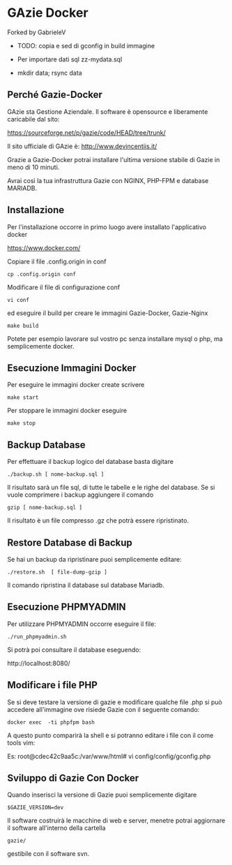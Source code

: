 # GAzie Docker

Forked by GabrieleV

* TODO: copia e sed di gconfig in build immagine

* Per importare dati sql zz-mydata.sql
* mkdir data; rsync data

## Perché Gazie-Docker

GAzie sta Gestione Aziendale.
Il software è opensource e liberamente caricabile dal sito:

https://sourceforge.net/p/gazie/code/HEAD/tree/trunk/

Il sito ufficiale di GAzie è: http://www.devincentiis.it/

Grazie a Gazie-Docker potrai installare l'ultima versione
stabile di Gazie in meno di 10 minuti.

Avrai così la tua infrastruttura Gazie con NGINX, PHP-FPM e database MARIADB.


## Installazione

Per l'installazione occorre in primo luogo avere installato
l'applicativo docker

https://www.docker.com/

Copiare il file .config.origin in conf

`cp .config.origin conf`

Modificare il file di configurazione conf

`vi conf`

ed eseguire il build per creare le immagini Gazie-Docker, Gazie-Nginx

`make build`

Potete per esempio lavorare sul vostro pc senza installare mysql o php, ma semplicemente docker.


## Esecuzione Immagini Docker

Per eseguire le immagini docker create scrivere

`make start`

Per stoppare le immagini docker eseguire

`make stop`

## Backup Database


Per effettuare il backup logico del database basta digitare

`./backup.sh [ nome-backup.sql ]`

Il risultato sarà un file sql, di tutte le tabelle e le righe
del database.
Se si vuole comprimere i backup aggiungere il comando

`gzip [ nome-backup.sql ]`

Il risultato è un file compresso .gz che potrà essere ripristinato.


## Restore Database di Backup


Se hai un backup da ripristinare puoi semplicemente editare:

`./restore.sh  [ file-dump-gzip ]`

Il comando ripristina il database sul database Mariadb.

## Esecuzione PHPMYADMIN

Per utilizzare PHPMYADMIN occorre eseguire il file:

`./run_phpmyadmin.sh`

Si potrà poi consultare il database eseguendo:

http://localhost:8080/

## Modificare i file PHP


Se si deve testare la versione di gazie e modificare qualche file .php
si può accedere all'immagine ove risiede Gazie con il seguente comando:

`docker exec  -ti phpfpm bash`

A questo punto comparirà la shell e si potranno editare i file con il
come tools vim:

Es:
root@cdec42c9aa5c:/var/www/html# vi config/config/gconfig.php

## Sviluppo di Gazie Con Docker

Quando inserisci la versione di Gazie puoi semplicemente digitare

`$GAZIE_VERSION=dev`

Il software costruirà le macchine di web e server, menetre potrai aggiornare il software all'interno della cartella

`gazie/`

gestibile con il software svn.
